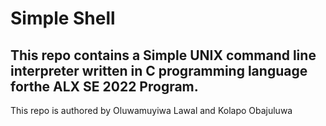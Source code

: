 # Simple Shell

## This repo contains a Simple UNIX command line interpreter written in C programming language forthe ALX SE 2022 Program.

This repo is authored by Oluwamuyiwa Lawal and Kolapo Obajuluwa
